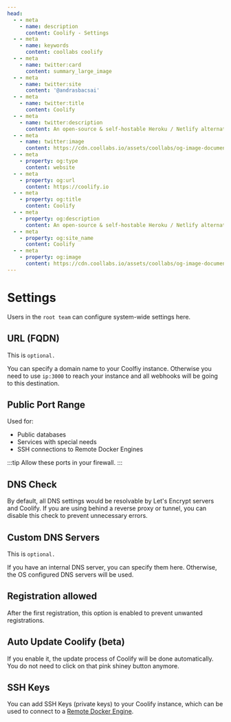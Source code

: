```yaml
---
head:
  - - meta
    - name: description
      content: Coolify - Settings
  - - meta
    - name: keywords
      content: coollabs coolify 
  - - meta
    - name: twitter:card
      content: summary_large_image
  - - meta
    - name: twitter:site
      content: '@andrasbacsai'
  - - meta
    - name: twitter:title
      content: Coolify
  - - meta
    - name: twitter:description
      content: An open-source & self-hostable Heroku / Netlify alternative.
  - - meta
    - name: twitter:image
      content: https://cdn.coollabs.io/assets/coollabs/og-image-documentation.png
  - - meta
    - property: og:type
      content: website
  - - meta
    - property: og:url
      content: https://coolify.io
  - - meta
    - property: og:title
      content: Coolify
  - - meta
    - property: og:description
      content: An open-source & self-hostable Heroku / Netlify alternative.
  - - meta
    - property: og:site_name
      content: Coolify
  - - meta
    - property: og:image
      content: https://cdn.coollabs.io/assets/coollabs/og-image-documentation.png
---
```

# Settings
Users in the `root team` can configure system-wide settings here.


## URL (FQDN)

This is `optional.`

You can specify a domain name to your Coolfiy instance. Otherwise you need to use `ip:3000` to reach your instance and all webhooks will be going to this destination.

## Public Port Range

Used for:
- Public databases
- Services with special needs
- SSH connections to Remote Docker Engines

:::tip
 Allow these ports in your firewall.
:::

## DNS Check
By default, all DNS settings would be resolvable by Let's Encrypt servers and Coolify. If you are using behind a reverse proxy or tunnel, you can disable this check to prevent unnecessary errors.

## Custom DNS Servers

This is `optional.`

If you have an internal DNS server, you can specify them here. Otherwise, the OS configured DNS servers will be used.

## Registration allowed
After the first registration, this option is enabled to prevent unwanted registrations.

## Auto Update Coolify (beta)
If you enable it, the update process of Coolify will be done automatically. You do not need to click on that pink shiney button anymore. 

## SSH Keys
You can add SSH Keys (private keys) to your Coolify instance, which can be used to connect to a [Remote Docker Engine](./destinations.md#remote-docker-engine).